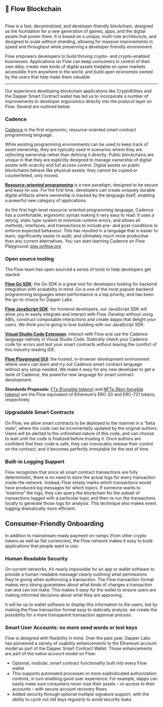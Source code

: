 
## 🌊 Flow Blockchain
‍  
‍Flow is a fast, decentralized, and developer-friendly blockchain, designed as the foundation for a new generation of games, apps, and the digital assets that power them. It is based on a unique, multi-role architecture, and designed to scale without sharding, allowing for massive improvements in speed and throughput while preserving a developer-friendly environment.

Flow empowers developers to build thriving crypto- and crypto-enabled businesses. Applications on Flow can keep consumers in control of their own data; create new kinds of digital assets tradable on open markets accessible from anywhere in the world; and build open economies owned by the users that help make them valuable. 

-------------------------------

Our experience developing blockchain applications like CryptoKitties and the Dapper Smart Contract wallet has led us to incorporate a number of improvements to developer ergonomics directly into the protocol layer on Flow. Several are outlined below.

### **Cadence**

[Cadence](https://github.com/onflow/cadence) is the first ergonomic, resource-oriented smart contract programming language. 

While existing programming environments can be used to keep track of asset ownership, they are typically used in scenarios where they are _reflecting_ ownership rather than defining it directly. Public blockchains are unique in that they are explicitly designed to manage ownership of digital assets with scarcity and full access control. Digital assets on public blockchains behave like physical assets: they cannot be copied or counterfeited, only moved. 
 
‍[**Resource-oriented programming**](https://medium.com/dapperlabs/resource-oriented-programming-bee4d69c8f8e) is a new paradigm, designed to be secure and easy-to-use. For the first time, developers can create uniquely durable digital artifacts where ownership is tracked by the language itself, enabling a powerful new category of applications.

As the first high-level resource-oriented programming language, Cadence has a comfortable, ergonomic syntax making it very easy to read. It uses a strong, static type system to minimize runtime errors, and allows all methods, interfaces, and transactions to include pre- and post-conditions to enforce expected behaviour. This has resulted in a language that is easier to learn, significantly easier to audit, and ultimately much more productive than any current alternatives. You can start learning Cadence on Flow Playground: [play.onflow.org](https://play.onflow.org/)

### Open source tooling

The Flow team has open sourced a series of tools to help developers get started:

‍[**Flow Go SDK**](https://github.com/onflow/flow-go-sdk): the Go SDK is a great tool for developers looking for backend integration with scalability in mind. Go is one of the most popular backend programming languages when performance is a top priority, and has been the go-to choice for Dapper Labs.

‍[**Flow JavaScript SDK**](https://github.com/onflow/flow-js-sdk): for frontend developers, our JavaScript SDK will allow you to easily integrate and interact with Flow. Develop without using ABIs, construct composable interactions and create dapps that delight your users. We think you’re going to love building with our JavaScript SDK.

‍[**Visual Studio Code Extension**](https://github.com/onflow/flow/blob/master/docs/vscode-extension.md): interact with Flow and use the Cadence language natively in Visual Studio Code. Statically check your Cadence code for errors and test your smart contracts without leaving the comfort of this industry-leading IDE.

‍[**Flow Playground GUI**](https://github.com/onflow/flow-playground): the hosted, in-browser development environment where users can learn and try out Cadence smart contract language without any setup needed. We make it easy for any new developer to get a taste of Cadence, the powerful new language for smart contract development.

‍**Standards Proposals:** [FTs (Fungible tokens)](https://github.com/onflow/flow-FT) and [NFTs (Non-fungible tokens)](https://github.com/onflow/flow-NFT) are the Flow equivalent of Ethereum’s ERC-20 and ERC-721 tokens, respectively.

### Upgradable Smart Contracts

On Flow, we allow smart contracts to be deployed to the mainnet in a “beta state”, where the code can be incrementally updated by the original authors. Users will be alerted to the unfinished nature of this code, and can choose to wait until the code is finalized before trusting it. Once authors are confident that their code is safe, they can irrevocably release their control on the contract, and it becomes perfectly immutable for the rest of time.

### Built-in Logging Support

Flow recognizes that since all smart contract transactions are fully deterministic, there is no need to store the actual logs for every transaction inside the network. Instead, Flow simply marks which transactions would have produced log messages for which topics. If someone wants to “examine” the logs, they can query the blockchain for the subset of transactions tagged with a particular topic and then re-run the transactions locally to generate those logs for analysis. This technique also makes event logging dramatically more efficient.

## Consumer-Friendly Onboarding  

In addition to mainstream-ready payment on-ramps (from other crypto tokens as well as fiat currencies), the Flow network makes it easy to build applications that people want to use:  

### Human Readable Security  

On current networks, it’s nearly impossible for an app or wallet software to provide a human-readable message clearly outlining what permissions they’re giving when authorizing a transaction. The Flow transaction format makes very strong guarantees about what kinds of changes a transaction can and can not make. This makes it easy for the wallet to ensure users are making informed decisions about what they are approving. 

It will be up to wallet software to display this information to the users, but by making the Flow transaction format easy to statically analyze, we create the possibility for a more transparent transaction approval process.

### Smart User Accounts: no more seed words or lost keys  

Flow is designed with flexibility in mind. Over the past year, Dapper Labs has pioneered a variety of usability enhancements to the Ethereum account model as part of the Dapper Smart Contract Wallet. Those enhancements are part of the native account model on Flow:  

*   Optional, modular, smart contract functionality built into every Flow wallet
*   This supports automated processes or more sophisticated authorization controls, in turn enabling good user experience. For example, dapps can easily make sure consumers never lose their assets – or access to their accounts – with secure account recovery flows
*   Added security through optional multiple signature support, with the ability to cycle out old keys regularly to avoid security leaks
